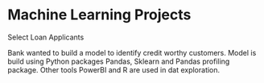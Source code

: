 # Machine Learning Projects

Select Loan Applicants

Bank wanted to build a model to identify credit worthy customers. Model is build using Python packages Pandas, Sklearn and Pandas profiling package. Other tools PowerBI and R are used in dat exploration.
